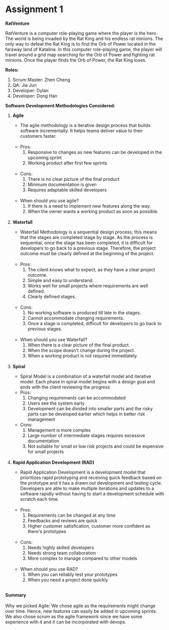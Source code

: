 # Assignment 1
<strong>RatVenture</strong>
<p>
    RatVenture is a computer role-playing game where the player is the hero. The world is being invaded by the Rat King and his endless rat minions. The only way to defeat the Rat King is to find the Orb of Power located in the faraway land of Katalina. 
    In this computer role-playing game, the player will travel around a grid map searching for the Orb of Power and fighting rat minions. Once the player finds the Orb of Power, the Rat King loses. 
</p>

<strong>Roles:</strong>
<ol>
    <li>Scrum Master: Zhen Cheng</li>
    <li>QA: Jia Jun</li>
    <li>Developer: Dylan</li>
    <li>Developer: Dong Han</li>
</ol>

<strong>Software Development Methodologies Considered:</strong>
<ol>
    <li><strong>Agile</strong></li>
        <ul>
            <li>The agile methodology is a iterative design process that builds software incrementally. It helps teams deliver value to their customers faster.</li></br>
            <li>
                Pros:
                <ol>
                    <li>Responsive to changes as new features can be developed in the upcoming sprint</li>
                    <li>Working product after first few sprints</li>
                </ol>
            </li>
    </br>
            <li>
                Cons:
                <ol>
                    <li>There is no clear picture of the final product</li>
                    <li>Minimum documentation is given</li>
                    <li>Requires adaptable skilled developers</li>
                </ol>
            </li>
            </br>
            <li>When should you use agile? 
                <ol>
                    <li>If there is a need to implement new features along the way.</li>
                    <li>When the owner wants a working product as soon as possible.</li>
                </ol>
            </li>
            </br>
        </ul>
    <li><strong>Waterfall</strong></li>
        <ul>
            <li>Waterfall Methodology is a sequential design process, this means that the stages are completed stage by stage. As the process is sequential, once the stage has been completed, it is difficult for developers to go back to a previous stage. Therefore, the project outcome must be clearly defined at the beginning of the project.</li></br>
            <li>
                Pros:
                <ol>
                    <li>The cilent knows what to expect, as they have a clear project outcome.</li>
                    <li>Simple and easy to understand.</li>
                    <li>Works well for small projects where requirements are well defined.</li>
                    <li>Clearly defined stages.</li>
                </ol>
            </li>
    </br>
            <li>Cons:
                <ol>
                    <li>No working software is produced till late in the stages.</li>
                    <li>Cannot accommodate changing requirements.</li>
                    <li>Once a stage is completed, difficult for developers to go back to previous stages.</li>
                </ol>
            </li>
            </br>
            <li>When should you use Waterfall? 
                <ol>
                    <li>When there is a clear picture of the final product.</li>
                    <li>When the scope doesn't change during the project.</li>
                    <li>When a working product is not required immediately.</li>
                </ol>
            </li>
            </br>
        </ul>
    <li><strong>Spiral</strong></li>
        <ul>
            <li>
                Spiral Model is a combination of a waterfall model and iterative model. Each phase in spiral model begins with a design goal and ends with the client reviewing the progress
            </li>
            <li>Pros:
                <ol>
                    <li>Changing requirements can be accommodated</li>
                    <li>Users see the system early</li>
                    <li>Development can be divided into smaller parts and the risky parts can be developed earlier which helps in better risk management</li>
                </ol>
            </li>
            <li>Cons:
                <ol>
                    <li>Management is more complex</li>
                    <li>Large number of intermediate stages requires excessive documentation</li>
                    <li>Not suitable for small or low risk projects and could be expensive for small projects</li>
                </ol>
            </li>
        </ul>
        </br>
    <li><strong>Rapid Application Development (RAD)</strong></li>
        <ul>
            <li>
                Rapid Application Development is a development model that prioritizes rapid prototyping and receiving quick feedback based on the prototype and it has a drawn out development and testing cycle. Developers are able to make multiple iterations and updates to a software rapidly without having to start a development schedule with scratch each time.
            </li></br>
            <li>Pros:
                <ol>
                    <li>Requirements can be changed at any time</li>
                    <li>Feedbacks and reviews are quick</li>
                    <li>Higher customer satisfication, customer more confident as there's prototypes</li>
                </ol>
            </li>
            </br>
            <li>Cons:
                <ol>
                    <li>Needs highly skilled developers</li>
                    <li>Needs strong team collaboration</li>
                    <li>More complex to manage compared to other models</li>
                </ol>
            </li>
            </br>
            <li>When should you use RAD? 
                <ol>
                    <li>When you can reliably test your prototypes</li>
                    <li>When you need a project done quickly</li>
                </ol>
            </li>
            </br>
        </ul>
</ol>    

<strong>Summary</strong></br>    
Why we picked Agile: 
We chose agile as the requirements might change over time. Hence, new features can easily be added in upcoming sprints.
We also chose scrum as the agile framework since we have some experience with it and it can be incorporated with devops.
